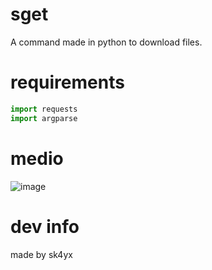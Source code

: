 # sget 
A command made in python to download files.

# requirements
```python
import requests
import argparse
```
# medio
![image](https://user-images.githubusercontent.com/21161781/165182104-b606caf4-067f-4e8f-b25f-ed2dbc995989.png)

# dev info
made by sk4yx
